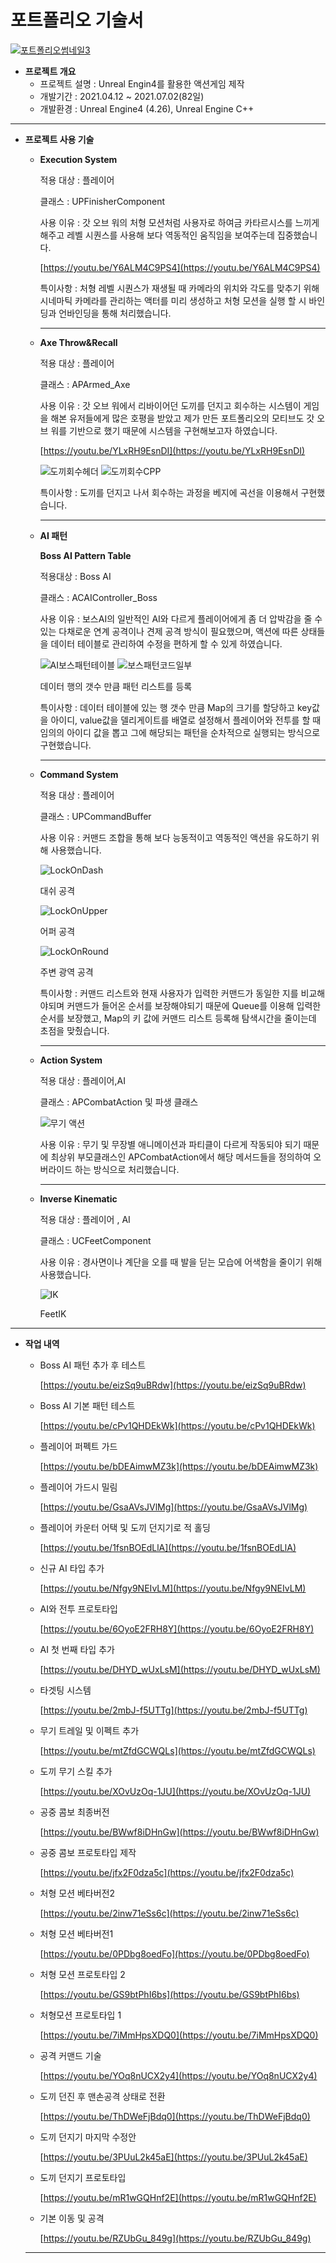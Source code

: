 # 포트폴리오 기술서

[![포트폴리오썸네일3](https://github.com/pdc5003/UC_Portfolio/assets/34324684/40a5fbb3-8a65-4f91-8cce-5c9161e6ca97)](https://www.youtube.com/watch?v=zZjX98hclOw)

- **프로젝트 개요**
    - 프로젝트 설명 : Unreal Engin4를 활용한 액션게임 제작
    - 개발기간 : 2021.04.12 ~ 2021.07.02(82일)
    - 개발환경 : Unreal Engine4 (4.26), Unreal Engine C++
    

---

- **프로젝트 사용 기술**
    - **Execution System**
        
        적용 대상 : 플레이어
        
        클래스 : UPFinisherComponent
        
        사용 이유 : 갓 오브 워의 처형 모션처럼 사용자로 하여금 카타르시스를 느끼게 해주고 레벨 시퀀스를 사용해 보다 역동적인 움직임을 보여주는데 집중했습니다.
        
        [https://youtu.be/Y6ALM4C9PS4](https://youtu.be/Y6ALM4C9PS4)
        
        특이사항 : 처형 레벨 시퀀스가 재생될 때 카메라의 위치와 각도를 맞추기 위해 시네마틱 카메라를 관리하는 액터를 미리 생성하고 처형 모션을 실행 할 시 바인딩과 언바인딩을 통해 처리했습니다.
        
        ---
        
    - **Axe Throw&Recall**
        
        적용 대상 : 플레이어
        
        클래스 : APArmed_Axe
        
        사용 이유 : 갓 오브 워에서 리바이어던 도끼를 던지고 회수하는 시스템이 게임을 해본 유저들에게 많은 호평을 받았고 제가 만든 포트폴리오의 모티브도 갓 오브 워를 기반으로 했기 때문에 시스템을 구현해보고자 하였습니다.
        
        [https://youtu.be/YLxRH9EsnDI](https://youtu.be/YLxRH9EsnDI)
 
      ![도끼회수헤더](https://github.com/pdc5003/UC_Portfolio/assets/34324684/9e5cc8f0-a749-44cc-a02e-d04be789e3f5)
      ![도끼회수CPP](https://github.com/pdc5003/UC_Portfolio/assets/34324684/0b21f843-96ea-45af-8166-1d600abe0697)
        
  
        특이사항 : 도끼를 던지고 나서 회수하는 과정을 베지에 곡선을 이용해서 구현했습니다.
        
        ---
        
    - **AI 패턴**
        
        **Boss AI Pattern Table**
        
        적용대상 : Boss AI
        
        클래스 : ACAIController_Boss
        
        사용 이유 : 보스AI의 일반적인 AI와 다르게 플레이어에게 좀 더 압박감을 줄 수 있는 다채로운 연계 공격이나 견제 공격 방식이 필요했으며, 액션에 따른 상태들을 데이터 테이블로 관리하여 수정을 편하게 할 수 있게 하였습니다.
 
        ![AI보스패턴테이블](https://github.com/pdc5003/UC_Portfolio/assets/34324684/28d39d8b-51c0-4108-b83b-b7d5a6ae030f)
        ![보스패턴코드일부](https://github.com/pdc5003/UC_Portfolio/assets/34324684/c818c3c4-166a-4f31-81d4-d1dd8a3c6607)
     
        
        데이터 행의 갯수 만큼 패턴 리스트를 등록
        
        특이사항 : 데이터 테이블에 있는 행 갯수 만큼 Map의 크기를 할당하고 key값을 
        아이디, value값을 델리게이트를 배열로 설정해서 플레이어와 전투를 할 때 임의의 아이디 값을 뽑고 그에 해당되는 패턴을 순차적으로 실행되는 방식으로 구현했습니다.
        
        ---
        
    - **Command System**
        
        적용 대상 : 플레이어
        
        클래스 : UPCommandBuffer
        
        사용 이유 : 커맨드 조합을 통해 보다 능동적이고 역동적인 액션을 유도하기 위해 사용했습니다.
        
        ![LockOnDash](https://github.com/pdc5003/UC_Portfolio/assets/34324684/504eb977-220a-4584-b5c4-4361c1fd0552)
        
        대쉬 공격
        
        ![LockOnUpper](https://github.com/pdc5003/UC_Portfolio/assets/34324684/5ee6bc61-02b3-4c6c-980a-002f9950ae58)
        
        어퍼 공격
        
        ![LockOnRound](https://github.com/pdc5003/UC_Portfolio/assets/34324684/0dff3a42-ae1b-4fb9-97cf-1871141812a1)
        
        주변 광역 공격
        
        특이사항 : 커맨드 리스트와 현재 사용자가 입력한 커맨드가 동일한 지를 비교해야되며 
        커맨드가 들어온 순서를 보장해야되기 때문에 Queue를 이용해 입력한 순서를 보장했고, Map의 키 값에 커맨드 리스트 등록해 탐색시간을 줄이는데 초점을 맞췄습니다.
        
        ---
        
    - **Action System**
        
        적용 대상 : 플레이어,AI
        
        클래스 : APCombatAction 및 파생 클래스
        
        ![무기 액션](https://github.com/pdc5003/UC_Portfolio/assets/34324684/365ab9bf-b911-4b14-8602-0ca732dd72b6)
        
        사용 이유 : 무기 및 무장별 애니메이션과 파티클이 다르게 작동되야 되기 때문에 최상위 부모클래스인 APCombatAction에서 해당 메서드들을 정의하여 오버라이드 하는 방식으로 처리했습니다.
        
        ---
        
    - **Inverse Kinematic**
        
        적용 대상 : 플레이어 , AI
        
        클래스 : UCFeetComponent
        
        사용 이유 : 경사면이나 계단을 오를 때 발을 딛는 모습에 어색함을 줄이기 위해 사용했습니다.
        
        ![IK](https://github.com/pdc5003/UC_Portfolio/assets/34324684/a65ef2e9-5649-4a6e-8a18-7530088a963a)
        
        FeetIK
        

---

- **작업 내역**
    - Boss AI 패턴 추가 후 테스트
        
        [https://youtu.be/eizSq9uBRdw](https://youtu.be/eizSq9uBRdw)
        
    
    - Boss AI 기본 패턴 테스트
        
        [https://youtu.be/cPv1QHDEkWk](https://youtu.be/cPv1QHDEkWk)
        
    
    - 플레이어 퍼펙트 가드
        
        [https://youtu.be/bDEAimwMZ3k](https://youtu.be/bDEAimwMZ3k)
        
    
    - 플레이어 가드시 밀림
        
        [https://youtu.be/GsaAVsJVlMg](https://youtu.be/GsaAVsJVlMg)
        
    
    - 플레이어 카운터 어택 및 도끼 던지기로 적 홀딩
        
        [https://youtu.be/1fsnBOEdLlA](https://youtu.be/1fsnBOEdLlA)
        
    
    - 신규 AI 타입 추가
        
        [https://youtu.be/Nfgy9NEIvLM](https://youtu.be/Nfgy9NEIvLM)
        
    
    - AI와 전투 프로토타입
        
        [https://youtu.be/6OyoE2FRH8Y](https://youtu.be/6OyoE2FRH8Y)
        
    
    - AI 첫 번째 타입 추가
        
        [https://youtu.be/DHYD_wUxLsM](https://youtu.be/DHYD_wUxLsM)
        
    
    - 타겟팅 시스템
        
        [https://youtu.be/2mbJ-f5UTTg](https://youtu.be/2mbJ-f5UTTg)
        
    
    - 무기 트레일 및 이펙트 추가
        
        [https://youtu.be/mtZfdGCWQLs](https://youtu.be/mtZfdGCWQLs)
        
    
    - 도끼 무기 스킬 추가
        
        [https://youtu.be/XOvUzOq-1JU](https://youtu.be/XOvUzOq-1JU)
        
    
    - 공중 콤보 최종버전
        
        [https://youtu.be/BWwf8iDHnGw](https://youtu.be/BWwf8iDHnGw)
        
    
    - 공중 콤보 프로토타입 제작
        
        [https://youtu.be/jfx2F0dza5c](https://youtu.be/jfx2F0dza5c)
        
    
    - 처형 모션 베타버전2
        
        [https://youtu.be/2inw71eSs6c](https://youtu.be/2inw71eSs6c)
        
    
    - 처형 모션 베타버전1
        
        [https://youtu.be/0PDbg8oedFo](https://youtu.be/0PDbg8oedFo)
        
    
    - 처형 모션 프로토타입 2
        
        [https://youtu.be/GS9btPhI6bs](https://youtu.be/GS9btPhI6bs)
        
    
    - 처형모션 프로토타입 1
        
        [https://youtu.be/7iMmHpsXDQ0](https://youtu.be/7iMmHpsXDQ0)
        
    
    - 공격 커맨드 기술
        
        [https://youtu.be/YOq8nUCX2y4](https://youtu.be/YOq8nUCX2y4)
        
    
    - 도끼 던진 후 맨손공격 상태로 전환
        
        [https://youtu.be/ThDWeFjBdq0](https://youtu.be/ThDWeFjBdq0)
        
    
    - 도끼 던지기 마지막 수정안
        
        [https://youtu.be/3PUuL2k45aE](https://youtu.be/3PUuL2k45aE)
        
    
    - 도끼 던지기 프로토타입
        
        [https://youtu.be/mR1wGQHnf2E](https://youtu.be/mR1wGQHnf2E)
        
    
    - 기본 이동 및 공격
        
        [https://youtu.be/RZUbGu_849g](https://youtu.be/RZUbGu_849g)
        
    
    ---
